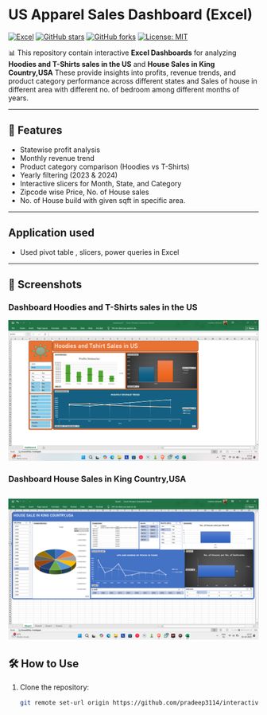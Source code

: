 # US Apparel Sales Dashboard (Excel)

[![Excel](https://img.shields.io/badge/Made%20with-Excel-217346?style=for-the-badge&logo=microsoft-excel&logoColor=white)](https://www.microsoft.com/en-in/microsoft-365/excel)
[![GitHub stars](https://img.shields.io/github/stars/pradeep3114/us-apparel-sales-dashboard?style=for-the-badge)](https://github.com/pradeep3114/us-apparel-sales-dashboard/stargazers)
[![GitHub forks](https://img.shields.io/github/forks/pradeep3114/us-apparel-sales-dashboard?style=for-the-badge)](https://github.com/pradeep3114/us-apparel-sales-dashboard/network/members)
[![License: MIT](https://img.shields.io/badge/License-MIT-yellow.svg?style=for-the-badge)](https://opensource.org/licenses/MIT)

📊 This repository contain interactive **Excel Dashboards** for analyzing **Hoodies and T-Shirts sales in the US** and **House Sales in King Country,USA**
These provide insights into profits, revenue trends, and product category performance across different states and Sales of house in different area with different no. of bedroom among different months of years.

---

## 🚀 Features
- Statewise profit analysis
- Monthly revenue trend
- Product category comparison (Hoodies vs T-Shirts)
- Yearly filtering (2023 & 2024)
- Interactive slicers for Month, State, and Category
- Zipcode wise Price, No. of House sales
- No. of House build with given sqft in specific area.
  
---

## Application used
- Used pivot table , slicers, power queries in Excel
---
## 📸 Screenshots

### Dashboard Hoodies and T-Shirts sales in the US
![Dashboard Screenshot1](Screenshots/ss0.png)
### Dashboard House Sales in King Country,USA
![Dashboard Screenshot2](Screenshots/Screenshot(89).png)
---

## 🛠️ How to Use
1. Clone the repository:
   ```bash
   git remote set-url origin https://github.com/pradeep3114/interactive-dashboards.git
